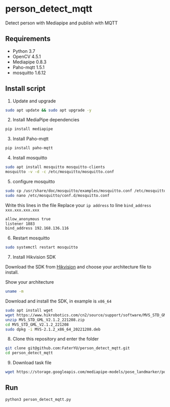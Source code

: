 # person_detect_mqtt
Detect person with Mediapipe and publish with MQTT

## Requirements

- Python 3.7
- OpenCV 4.5.1
- Mediapipe 0.8.3
- Paho-mqtt 1.5.1
- mosquitto 1.6.12

## Install script

1. Update and upgrade

```bash
sudo apt update && sudo apt upgrade -y
```

2. Install MediaPipe dependencies

```bash
pip install mediapipe
```

3. Install Paho-mqtt

```bash
pip install paho-mqtt
```

4. Install mosquitto

```bash
sudo apt install mosquitto mosquitto-clients
mosquitto -v -d -c /etc/mosquitto/mosquitto.conf
```

5. configure mosquitto

```bash
sudo cp /usr/share/doc/mosquitto/examples/mosquitto.conf /etc/mosquitto/conf.d/mosquitto.conf
sudo nano /etc/mosquitto/conf.d/mosquitto.conf
```

Write this lines in the file
Replace your `ip address` to line `bind_address xxx.xxx.xxx.xxx`

```bash
allow_anonymous true
listener 1883
bind_address 192.168.136.116
```

6. Restart mosquitto

```bash
sudo systemctl restart mosquitto
```

7. Install Hikvision SDK

Download the SDK from [Hikvision](https://www.hikrobotics.com/cn2/source/support/software/MVS_STD_GML_V2.1.2_221208.zip) and choose your architecture file to install.

Show your architecture

```bash
uname -m
```

Download and install the SDK, in example is `x86_64`

```bash
sudo apt install wget
wget https://www.hikrobotics.com/cn2/source/support/software/MVS_STD_GML_V2.1.2_221208.zip
unzip MVS_STD_GML_V2.1.2_221208.zip
cd MVS_STD_GML_V2.1.2_221208
sudo dpkg -i MVS-2.1.2_x86_64_20221208.deb
```

8. Clone this repository and enter the folder

```bash
git clone git@github.com:FaterYU/person_detect_mqtt.git
cd person_detect_mqtt
```

9. Download task file

```bash
wget https://storage.googleapis.com/mediapipe-models/pose_landmarker/pose_landmarker_lite/float16/latest/pose_landmarker_lite.task
```

## Run

```bash
python3 person_detect_mqtt.py
```